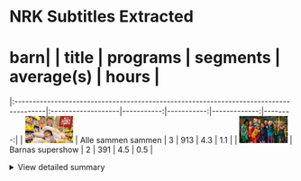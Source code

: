 # NRK Subtitles Extracted
# barn|                                                                                       | title              |   programs |   segments |   average(s) |   hours |
|:--------------------------------------------------------------------------------------|:-------------------|-----------:|-----------:|-------------:|--------:|
| <img src="cachedimages/Cunw69xZv4gApIx5s-RjzAlNvQ4x2gs_u5X9tx75IJrQ.jpg" height="48"> | Alle sammen sammen |          3 |        913 |          4.3 |     1.1 |
| <img src="cachedimages/MBhV845j-22KU4JLQhX06AutGeiOj25l-J4DTt1kJQVw.jpg" height="48"> | Barnas supershow   |          2 |        391 |          4.5 |     0.5 |

<details><summary>View detailed summary</summary>
## Detailed View
| title              | program_id   | subtitle   | category   |   segments |   hours |
|:-------------------|:-------------|:-----------|:-----------|-----------:|--------:|
| Alle sammen sammen | MSUB22000113 | 1. episode | barn       |        321 |     0.4 |
| Alle sammen sammen | MSUB22000213 | 2. episode | barn       |        309 |     0.4 |
| Alle sammen sammen | MSUB22000313 | 3. episode | barn       |        283 |     0.3 |
| Barnas supershow   | MSUS01004710 | 1. episode | barn       |        154 |     0.2 |
| Barnas supershow   | MSUS01004810 | 2. episode | barn       |        237 |     0.3 |</details>

